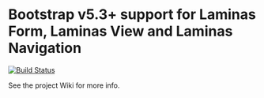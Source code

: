# Bootstrap v5.3+ support for Laminas Form, Laminas View and Laminas Navigation

[![Build Status](https://github.com/webinertia/bootstrap/actions/workflows/continuous-integration.yml/badge.svg)](https://github.com/webinertia/bootstrap/actions/workflows/continuous-integration.yml)

See the project Wiki for more info.
